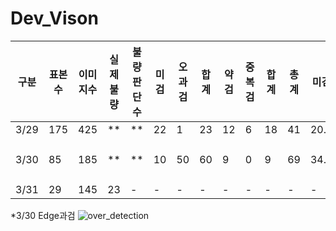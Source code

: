 # Dev_Vison
|구분|표본수|이미지수|실제불량|불량판단수|미검|오과검|합계|약검|중복검|합계|총계|미검|검출률|정확도|비고|
|-|-|-|-|-|-|-|-|-|-|-|-|-|-|-|-|
|3/29|175|425|**|**|22|1|23|12|6|18|41|20.5|88.3%|95.3%||
|3/30|85|185|**|**|10|50|60|9|0|9|69|34.5|59.4%|83.8%|Edge 과검(48)|
|3/31|29|145|23|-|-|-|-|-|-|-|-|-|-|-|-|


*3/30 Edge과검
![over_detection](https://user-images.githubusercontent.com/24608378/112963615-8484be00-9182-11eb-9c8f-a03dfd522e2c.png)

